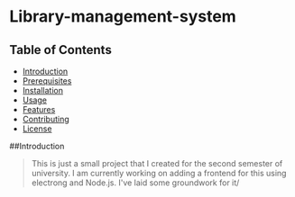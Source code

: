 # Library-management-system

## Table of Contents
- [Introduction](#inctroduction)
- [Prerequisites](#prerequisites)
- [Installation](#installation)
- [Usage](#usage)
- [Features](#features)
- [Contributing](#contributing)
- [License](#license)

##Introduction

>This is just a small project that I created for the second semester of university.
>I am currently working on adding a frontend for this using electrong and Node.js. I've laid some groundwork for it/
